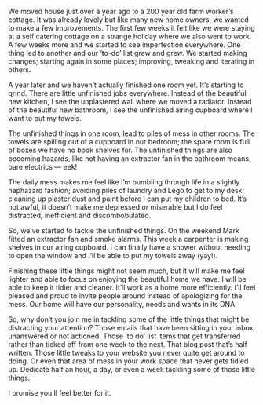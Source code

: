 

We moved house just over a year ago to a 200 year old farm worker’s cottage. It was already lovely but like
many new home owners, we wanted to make a few improvements. The first few weeks it felt like we were staying
at a self catering cottage on a strange holiday where we also went to work. A few weeks more and we started to
see imperfection everywhere. One thing led to another and our ‘to-do’ list grew and grew. We started
making changes; starting again in some places; improving, tweaking and iterating in others.

A year later and we haven’t actually finished one room yet. It’s starting to grind. There are little
unfinished jobs everywhere. Instead of the beautiful new kitchen, I see the unplastered wall where we moved a
radiator. Instead of the beautiful new bathroom, I see the unfinished airing cupboard where I want to put my
towels. 

The unfinished things in one room, lead to piles of mess in other rooms. The towels are spilling out of a
cupboard in our bedroom; the spare room is full of boxes we have no book shelves for. The unfinished things
are also becoming hazards, like not having an extractor fan in the bathroom means bare electrics — eek! 

The daily mess makes me feel like I’m bumbling through life in a slightly haphazard fashion; avoiding piles
of laundry and Lego to get to my desk; cleaning up plaster dust and paint before I can put my children to bed.
It’s not awful, it doesn’t make me depressed or miserable but I do feel distracted, inefficient and
discombobulated. 

So, we’ve started to tackle the unfinished things. On the weekend Mark fitted an extractor fan and smoke
alarms. This week a carpenter is making shelves in our airing cupboard. I can finally have a shower without
needing to open the window and I’ll be able to put my towels away (yay!). 

Finishing these little things might not seem much, but it will make me feel lighter and able to focus on
enjoying the beautiful home we have. I will be able to keep it tidier and cleaner. It’ll work as a home more
efficiently. I’ll feel pleased and proud to invite people around instead of apologizing for the mess. Our
home will have our personality, needs and wants in its DNA.

So, why don’t you join me in tackling some of the little things that might be distracting your attention?
Those emails that have been sitting in your inbox, unanswered or not actioned. Those ‘to do’ list items
that get transferred rather than ticked off from one week to the next. That blog post that’s half written.
Those little tweaks to your website you never quite get around to doing. Or even that area of mess in your
work space that never gets tidied up. Dedicate half an hour, a day, or even a week tackling some of those
little things.

I promise you’ll feel better for it.